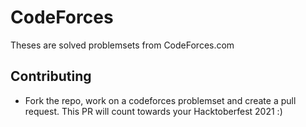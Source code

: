 # CodeForces

Theses are solved problemsets from CodeForces.com

## Contributing
- Fork the repo, work on a codeforces problemset and create a pull request. This PR will count towards your Hacktoberfest 2021 :)
